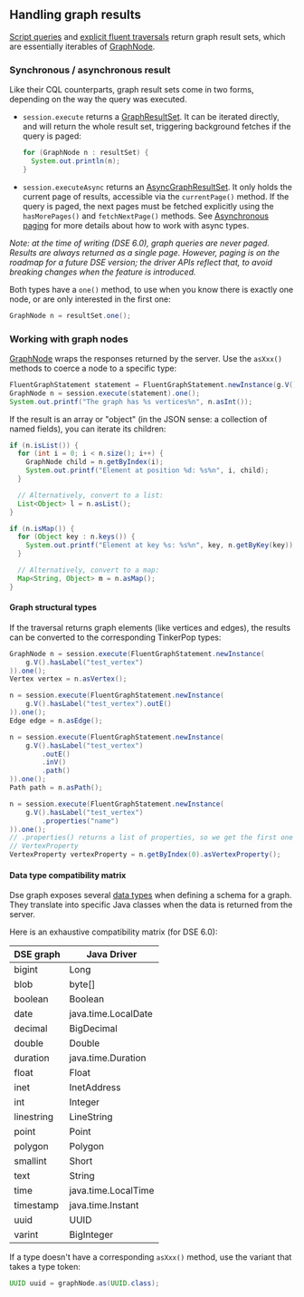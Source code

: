 <!--
Licensed to the Apache Software Foundation (ASF) under one
or more contributor license agreements.  See the NOTICE file
distributed with this work for additional information
regarding copyright ownership.  The ASF licenses this file
to you under the Apache License, Version 2.0 (the
"License"); you may not use this file except in compliance
with the License.  You may obtain a copy of the License at

  http://www.apache.org/licenses/LICENSE-2.0

Unless required by applicable law or agreed to in writing,
software distributed under the License is distributed on an
"AS IS" BASIS, WITHOUT WARRANTIES OR CONDITIONS OF ANY
KIND, either express or implied.  See the License for the
specific language governing permissions and limitations
under the License.
-->

## Handling graph results

[Script queries](../script/) and [explicit fluent traversals](../fluent/explicit/) return graph
result sets, which are essentially iterables of [GraphNode].

### Synchronous / asynchronous result

Like their CQL counterparts, graph result sets come in two forms, depending on the way the query
was executed. 

* `session.execute` returns a [GraphResultSet]. It can be iterated directly, and will return the
   whole result set, triggering background fetches if the query is paged:
   
    ```java
    for (GraphNode n : resultSet) {
      System.out.println(n);
    }
    ```
    
* `session.executeAsync` returns an [AsyncGraphResultSet]. It only holds the current page of
   results, accessible via the `currentPage()` method. If the query is paged, the next pages must be
   fetched explicitly using the `hasMorePages()` and `fetchNextPage()` methods. See [Asynchronous
   paging](../../../paging/#asynchronous-paging) for more details about how to work with async
   types.

*Note: at the time of writing (DSE 6.0), graph queries are never paged. Results are always returned
as a single page. However, paging is on the roadmap for a future DSE version; the driver APIs
reflect that, to avoid breaking changes when the feature is introduced.*

Both types have a `one()` method, to use when you know there is exactly one node, or are only
interested in the first one:

```java
GraphNode n = resultSet.one();
```

### Working with graph nodes

[GraphNode] wraps the responses returned by the server. Use the `asXxx()` methods to coerce a node
to a specific type:

```java
FluentGraphStatement statement = FluentGraphStatement.newInstance(g.V().count());
GraphNode n = session.execute(statement).one();
System.out.printf("The graph has %s vertices%n", n.asInt());
```

If the result is an array or "object" (in the JSON sense: a collection of named fields), you can
iterate its children:

```java
if (n.isList()) {
  for (int i = 0; i < n.size(); i++) {
    GraphNode child = n.getByIndex(i);
    System.out.printf("Element at position %d: %s%n", i, child);
  }

  // Alternatively, convert to a list:
  List<Object> l = n.asList();
}

if (n.isMap()) {
  for (Object key : n.keys()) {
    System.out.printf("Element at key %s: %s%n", key, n.getByKey(key));
  }

  // Alternatively, convert to a map:
  Map<String, Object> m = n.asMap();
}
```

#### Graph structural types

If the traversal returns graph elements (like vertices and edges), the results can be converted to
the corresponding TinkerPop types:

```java
GraphNode n = session.execute(FluentGraphStatement.newInstance(
    g.V().hasLabel("test_vertex")
)).one();
Vertex vertex = n.asVertex();

n = session.execute(FluentGraphStatement.newInstance(
    g.V().hasLabel("test_vertex").outE()
)).one();
Edge edge = n.asEdge();

n = session.execute(FluentGraphStatement.newInstance(
    g.V().hasLabel("test_vertex")
        .outE()
        .inV()
        .path()
)).one();
Path path = n.asPath();

n = session.execute(FluentGraphStatement.newInstance(
    g.V().hasLabel("test_vertex")
        .properties("name")
)).one();
// .properties() returns a list of properties, so we get the first one and transform it as a
// VertexProperty
VertexProperty vertexProperty = n.getByIndex(0).asVertexProperty();
```

#### Data type compatibility matrix

Dse graph exposes several [data types][DSE data types] when defining a schema for a graph. They
translate into specific Java classes when the data is returned from the server.

Here is an exhaustive compatibility matrix (for DSE 6.0):

| DSE graph  | Java Driver         |
|------------|---------------------|
| bigint     | Long                |
| blob       | byte[]              |
| boolean    | Boolean             |
| date       | java.time.LocalDate |
| decimal    | BigDecimal          |
| double     | Double              |
| duration   | java.time.Duration  |
| float      | Float               |
| inet       | InetAddress         |
| int        | Integer             |
| linestring | LineString          |
| point      | Point               |
| polygon    | Polygon             |
| smallint   | Short               |
| text       | String              |
| time       | java.time.LocalTime |
| timestamp  | java.time.Instant   |
| uuid       | UUID                |
| varint     | BigInteger          |

If a type doesn't have a corresponding `asXxx()` method, use the variant that takes a type token:

```java
UUID uuid = graphNode.as(UUID.class);
```

[GraphNode]:           https://docs.datastax.com/en/drivers/java/4.6/com/datastax/dse/driver/api/core/graph/GraphNode.html
[GraphResultSet]:      https://docs.datastax.com/en/drivers/java/4.6/com/datastax/dse/driver/api/core/graph/GraphResultSet.html
[AsyncGraphResultSet]: https://docs.datastax.com/en/drivers/java/4.6/com/datastax/dse/driver/api/core/graph/AsyncGraphResultSet.html

[DSE data types]: https://docs.datastax.com/en/dse/6.0/dse-dev/datastax_enterprise/graph/reference/refDSEGraphDataTypes.html
